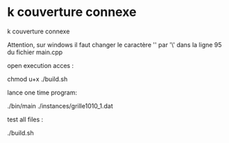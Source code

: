 # k couverture connexe
 k couverture connexe

Attention, sur windows il faut changer le caractère '\' par '\\' dans la ligne 95 du fichier main.cpp


open execution acces :




chmod u+x ./build.sh 




lance one time program:




./bin/main ./instances/grille1010_1.dat 




test all files : 




./build.sh





